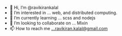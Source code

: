 - 👋 Hi, I’m @ravikirankalal
- 👀 I’m interested in ... web, and distributed computing.
- 🌱 I’m currently learning ... scss and nodejs
- 💞️ I’m looking to collaborate on ... Mixin
- 📫 How to reach me ...ravikiran.kalal@gmail.com

<!---
ravikirankalal/ravikirankalal is a ✨ special ✨ repository because its `README.md` (this file) appears on your GitHub profile.
You can click the Preview link to take a look at your changes.
--->
